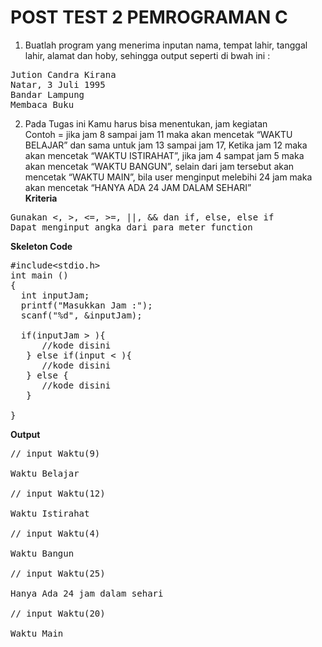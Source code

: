 # POST TEST 2 PEMROGRAMAN C

1. Buatlah program yang menerima inputan nama, tempat lahir, tanggal lahir, alamat dan hoby, sehingga output seperti di bwah ini :
<pre>
Jution Candra Kirana
Natar, 3 Juli 1995
Bandar Lampung
Membaca Buku
</pre>

2. Pada Tugas ini Kamu harus bisa menentukan, jam kegiatan<br>
Contoh = jika jam 8 sampai jam 11 maka akan mencetak “WAKTU BELAJAR” dan sama untuk jam 13 sampai jam 17, Ketika jam 12 maka akan mencetak “WAKTU ISTIRAHAT”, jika jam 4 sampat jam 5 maka akan mencetak “WAKTU BANGUN”, selain dari jam tersebut akan mencetak “WAKTU MAIN”, bila user menginput melebihi 24 jam maka akan mencetak “HANYA ADA 24 JAM DALAM SEHARI”<br>
<b>Kriteria</b>
<pre>
Gunakan <, >, <=, >=, ||, && dan if, else, else if
Dapat menginput angka dari para meter function
</pre>
<b>Skeleton Code</b>
<pre>
#include&lt;stdio.h&gt;
int main ()
{
  int inputJam;
  printf("Masukkan Jam :");
  scanf("%d", &inputJam);
  
  if(inputJam > ){
      //kode disini
   } else if(input < ){
      //kode disini
   } else {
      //kode disini
   }
   
}
</pre>
<b>Output</b>
<pre>
// input Waktu(9)

Waktu Belajar

// input Waktu(12)

Waktu Istirahat

// input Waktu(4)

Waktu Bangun

// input Waktu(25)

Hanya Ada 24 jam dalam sehari

// input Waktu(20)

Waktu Main
</b>
